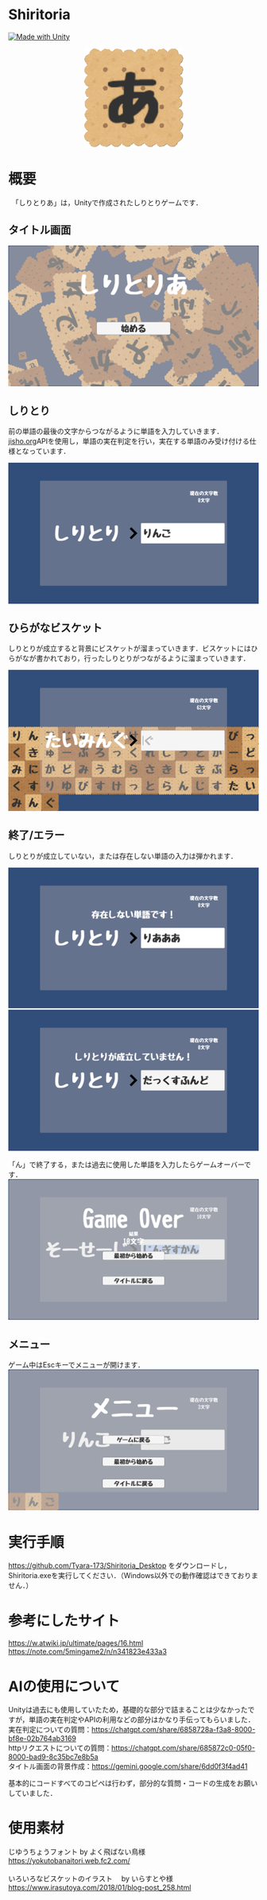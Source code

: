 # Shiritoria
[![Made with Unity](https://img.shields.io/badge/Made%20with-Unity_2022.3.22f1-57b9d3.svg?style=flat&logo=unity)](https://unity3d.com)

<p align="center"><img src="Icons/Shiritoria_Icon.png" alt="代替テキスト" width="200" height="200"></p>


# 概要
　「しりとりあ」は，Unityで作成されたしりとりゲームです．

## タイトル画面
![alt text](Icons/Image1.png)

## しりとり
前の単語の最後の文字からつながるように単語を入力していきます．[jisho.org](https://jisho.org/)APIを使用し，単語の実在判定を行い，実在する単語のみ受け付ける仕様となっています．

![alt text](Icons/Image2.png)

## ひらがなビスケット
しりとりが成立すると背景にビスケットが溜まっていきます．ビスケットにはひらがなが書かれており，行ったしりとりがつながるように溜まっていきます．

![alt text](Icons/Image3.png)

## 終了/エラー
しりとりが成立していない，または存在しない単語の入力は弾かれます．

![alt text](Icons/image4.png)
![alt text](Icons/image5.png)

「ん」で終了する，または過去に使用した単語を入力したらゲームオーバーです．
![alt text](Icons/image6.png)

## メニュー
ゲーム中はEscキーでメニューが開けます．
![alt text](Icons/image7.png)

# 実行手順

https://github.com/Tyara-173/Shiritoria_Desktop をダウンロードし，Shiritoria.exeを実行してください．（Windows以外での動作確認はできておりません．）

# 参考にしたサイト
https://w.atwiki.jp/ultimate/pages/16.html<br>
https://note.com/5mingame2/n/n341823e433a3

# AIの使用について

Unityは過去にも使用していたため，基礎的な部分で詰まることは少なかったですが，単語の実在判定やAPIの利用などの部分はかなり手伝ってもらいました．<br>
実在判定についての質問：https://chatgpt.com/share/6858728a-f3a8-8000-bf8e-02b764ab3169<br>
httpリクエストについての質問：https://chatgpt.com/share/685872c0-05f0-8000-bad9-8c35bc7e8b5a<br>
タイトル画面の背景作成：https://gemini.google.com/share/6dd0f3f4ad41<br>

基本的にコードすべてのコピペは行わず，部分的な質問・コードの生成をお願いしていました．

# 使用素材
じゆうちょうフォント by よく飛ばない鳥様 <br>
https://yokutobanaitori.web.fc2.com/ <br>
<br>
いろいろなビスケットのイラスト 　by  いらすとや様 <br>
https://www.irasutoya.com/2018/01/blog-post_258.html
